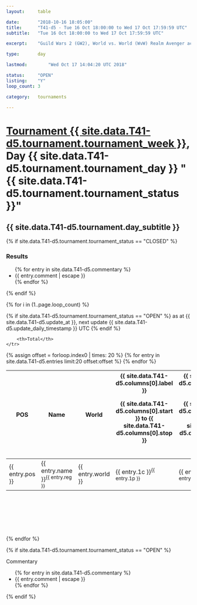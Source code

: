 ```yaml
---
layout: 	table

date: 		"2018-10-16 18:05:00"
title: 		"T41-d5 - Tue 16 Oct 18:00:00 to Wed 17 Oct 17:59:59 UTC"
subtitle: 	"Tue 16 Oct 18:00:00 to Wed 17 Oct 17:59:59 UTC"

excerpt:    "Guild Wars 2 (GW2), World vs. World (WvW) Realm Avenger achivement Tournament. \"Every Kill Counts\""

type:       day

lastmod: 		"Wed Oct 17 14:04:20 UTC 2018"

status:     "OPEN"
listing:    "Y"
loop_count: 3

category: 	tournaments

---
```

<div class="table_header">
    <h1><a href="{{ site.data.T41-d5.tournament.week_url }}">Tournament {{ site.data.T41-d5.tournament.tournament_week }}</a>, Day {{ site.data.T41-d5.tournament.tournament_day }} "{{ site.data.T41-d5.tournament.tournament_status }}"</h1>
    <h2>{{ site.data.T41-d5.tournament.day_subtitle }}</h2> 
</div>

{% if site.data.T41-d5.tournament.tournament_status == "CLOSED" %} 
<div class="commentary">
  <h3>Results</h3>
  <ul>
    {% for entry in site.data.T41-d5.commentary %}
    <li class="commentary_list">{{ entry.comment | escape }}</li>
    {% endfor %}
  </ul>
</div>
{% endif %}


{% for i in (1..page.loop_count) %}

{% if site.data.T41-d5.tournament.tournament_status == "OPEN" %} 
<span class="table_nextupdate">as at {{ site.data.T41-d5.update_at }}, next update {{ site.data.T41-d5.update_daily_timestamp }} UTC</span> 
{% endif %}

<table class="day_table">
  <colgroup>
    <col style="width:18px">
    <col style="width:55px">
    <col style="width:55px">
    <col style="width:12px">
    <col style="width:12px">
    <col style="width:12px">
    <col style="width:12px">
    <col style="width:12px">
    <col style="width:12px">
    <col style="width:12px">
    <col style="width:12px">
    <col style="width:12px">
    <col style="width:12px">
    <col style="width:12px">
    <col style="width:12px">
    <col style="width:12px">
    <col style="width:12px">
    <col style="width:12px">
    <col style="width:12px">
    <col style="width:12px">
    <col style="width:12px">
    <col style="width:12px">
    <col style="width:12px">
    <col style="width:12px">
    <col style="width:12px">
    <col style="width:12px">
    <col style="width:12px">
    <col style="width:18px">
  </colgroup>  
  <thead>
    <tr>
        <th>POS</th>
        <th class="AlignLeft">Name</th>
        <th class="AlignLeft">World</th>

<th><div class="label">{{ site.data.T41-d5.columns[0].label }}<p class="onhover">{{ site.data.T41-d5.columns[0].start }} to {{ site.data.T41-d5.columns[0].stop }}</p></div>​</th>
<th><div class="label">{{ site.data.T41-d5.columns[1].label }}<p class="onhover">{{ site.data.T41-d5.columns[1].start }} to {{ site.data.T41-d5.columns[1].stop }}</p></div>​</th>
<th><div class="label">{{ site.data.T41-d5.columns[2].label }}<p class="onhover">{{ site.data.T41-d5.columns[2].start }} to {{ site.data.T41-d5.columns[2].stop }}</p></div>​</th>
<th><div class="label">{{ site.data.T41-d5.columns[3].label }}<p class="onhover">{{ site.data.T41-d5.columns[3].start }} to {{ site.data.T41-d5.columns[3].stop }}</p></div>​</th>
<th><div class="label">{{ site.data.T41-d5.columns[4].label }}<p class="onhover">{{ site.data.T41-d5.columns[4].start }} to {{ site.data.T41-d5.columns[4].stop }}</p></div>​</th>
<th><div class="label">{{ site.data.T41-d5.columns[5].label }}<p class="onhover">{{ site.data.T41-d5.columns[5].start }} to {{ site.data.T41-d5.columns[5].stop }}</p></div>​</th>
<th><div class="label">{{ site.data.T41-d5.columns[6].label }}<p class="onhover">{{ site.data.T41-d5.columns[6].start }} to {{ site.data.T41-d5.columns[6].stop }}</p></div>​</th>
<th><div class="label">{{ site.data.T41-d5.columns[7].label }}<p class="onhover">{{ site.data.T41-d5.columns[7].start }} to {{ site.data.T41-d5.columns[7].stop }}</p></div>​</th>
<th><div class="label">{{ site.data.T41-d5.columns[8].label }}<p class="onhover">{{ site.data.T41-d5.columns[8].start }} to {{ site.data.T41-d5.columns[8].stop }}</p></div>​</th>
<th><div class="label">{{ site.data.T41-d5.columns[9].label }}<p class="onhover">{{ site.data.T41-d5.columns[9].start }} to {{ site.data.T41-d5.columns[9].stop }}</p></div>​</th>
<th><div class="label">{{ site.data.T41-d5.columns[10].label }}<p class="onhover">{{ site.data.T41-d5.columns[10].start }} to {{ site.data.T41-d5.columns[10].stop }}</p></div>​</th>

<th><div class="label">{{ site.data.T41-d5.columns[11].label }}<p class="onhover">{{ site.data.T41-d5.columns[11].start }} to {{ site.data.T41-d5.columns[11].stop }}</p></div>​</th>
<th><div class="label">{{ site.data.T41-d5.columns[12].label }}<p class="onhover">{{ site.data.T41-d5.columns[12].start }} to {{ site.data.T41-d5.columns[12].stop }}</p></div>​</th>
<th><div class="label">{{ site.data.T41-d5.columns[13].label }}<p class="onhover">{{ site.data.T41-d5.columns[13].start }} to {{ site.data.T41-d5.columns[13].stop }}</p></div>​</th>
<th><div class="label">{{ site.data.T41-d5.columns[14].label }}<p class="onhover">{{ site.data.T41-d5.columns[14].start }} to {{ site.data.T41-d5.columns[14].stop }}</p></div>​</th>
<th><div class="label">{{ site.data.T41-d5.columns[15].label }}<p class="onhover">{{ site.data.T41-d5.columns[15].start }} to {{ site.data.T41-d5.columns[15].stop }}</p></div>​</th>
<th><div class="label">{{ site.data.T41-d5.columns[16].label }}<p class="onhover">{{ site.data.T41-d5.columns[16].start }} to {{ site.data.T41-d5.columns[16].stop }}</p></div>​</th>
<th><div class="label">{{ site.data.T41-d5.columns[17].label }}<p class="onhover">{{ site.data.T41-d5.columns[17].start }} to {{ site.data.T41-d5.columns[17].stop }}</p></div>​</th>
<th><div class="label">{{ site.data.T41-d5.columns[18].label }}<p class="onhover">{{ site.data.T41-d5.columns[18].start }} to {{ site.data.T41-d5.columns[18].stop }}</p></div>​</th>
<th><div class="label">{{ site.data.T41-d5.columns[19].label }}<p class="onhover">{{ site.data.T41-d5.columns[19].start }} to {{ site.data.T41-d5.columns[19].stop }}</p></div>​</th>
<th><div class="label">{{ site.data.T41-d5.columns[20].label }}<p class="onhover">{{ site.data.T41-d5.columns[20].start }} to {{ site.data.T41-d5.columns[20].stop }}</p></div>​</th>

<th><div class="label">{{ site.data.T41-d5.columns[21].label }}<p class="onhover">{{ site.data.T41-d5.columns[21].start }} to {{ site.data.T41-d5.columns[21].stop }}</p></div>​</th>
<th><div class="label">{{ site.data.T41-d5.columns[22].label }}<p class="onhover">{{ site.data.T41-d5.columns[22].start }} to {{ site.data.T41-d5.columns[22].stop }}</p></div>​</th>
<th><div class="label">{{ site.data.T41-d5.columns[23].label }}<p class="onhover">{{ site.data.T41-d5.columns[23].start }} to {{ site.data.T41-d5.columns[23].stop }}</p></div>​</th>

        <th>Total</th>
    </tr>
  </thead>
  {% assign offset = forloop.index0 | times: 20 %}
<tbody>
{% for entry in site.data.T41-d5.entries limit:20 offset:offset %}
  <tr>
    <td class="pl{{ entry.pos }}">{{ entry.pos }}</td>
    <td class="AlignLeft">{{ entry.name }}<sup>{{ entry.reg }}</sup></td>
    <td class="AlignLeft">{{ entry.world }}</td>
    <td class="pl{{ entry.1p }}">{{ entry.1c }}<sup>{{ entry.1p }}</sup></td>
    <td class="pl{{ entry.2p }}">{{ entry.2c }}<sup>{{ entry.2p }}</sup></td>
    <td class="pl{{ entry.3p }}">{{ entry.3c }}<sup>{{ entry.3p }}</sup></td>
    <td class="pl{{ entry.4p }}">{{ entry.4c }}<sup>{{ entry.4p }}</sup></td>
    <td class="pl{{ entry.5p }}">{{ entry.5c }}<sup>{{ entry.5p }}</sup></td>
    <td class="pl{{ entry.6p }}">{{ entry.6c }}<sup>{{ entry.6p }}</sup></td>
    <td class="pl{{ entry.7p }}">{{ entry.7c }}<sup>{{ entry.7p }}</sup></td>
    <td class="pl{{ entry.8p }}">{{ entry.8c }}<sup>{{ entry.8p }}</sup></td>
    <td class="pl{{ entry.9p }}">{{ entry.9c }}<sup>{{ entry.9p }}</sup></td>
    <td class="pl{{ entry.10p }}">{{ entry.10c }}<sup>{{ entry.10p }}</sup></td>
    <td class="pl{{ entry.11p }}">{{ entry.11c }}<sup>{{ entry.11p }}</sup></td>
    <td class="pl{{ entry.12p }}">{{ entry.12c }}<sup>{{ entry.12p }}</sup></td>
    <td class="pl{{ entry.13p }}">{{ entry.13c }}<sup>{{ entry.13p }}</sup></td>
    <td class="pl{{ entry.14p }}">{{ entry.14c }}<sup>{{ entry.14p }}</sup></td>
    <td class="pl{{ entry.15p }}">{{ entry.15c }}<sup>{{ entry.15p }}</sup></td>
    <td class="pl{{ entry.16p }}">{{ entry.16c }}<sup>{{ entry.16p }}</sup></td>
    <td class="pl{{ entry.17p }}">{{ entry.17c }}<sup>{{ entry.17p }}</sup></td>
    <td class="pl{{ entry.18p }}">{{ entry.18c }}<sup>{{ entry.18p }}</sup></td>
    <td class="pl{{ entry.19p }}">{{ entry.19c }}<sup>{{ entry.19p }}</sup></td>
    <td class="pl{{ entry.20p }}">{{ entry.20c }}<sup>{{ entry.20p }}</sup></td>
    <td class="pl{{ entry.21p }}">{{ entry.21c }}<sup>{{ entry.21p }}</sup></td>
    <td class="pl{{ entry.22p }}">{{ entry.22c }}<sup>{{ entry.22p }}</sup></td>
    <td class="pl{{ entry.23p }}">{{ entry.23c }}<sup>{{ entry.23p }}</sup></td>
    <td class="pl{{ entry.24p }}">{{ entry.24c }}<sup>{{ entry.24p }}</sup></td>
    <td>{{ entry.total }}</td>
  </tr>
{% endfor %}  
</tbody>
</table>
<div class="leaderboard">
  <script async src="//pagead2.googlesyndication.com/pagead/js/adsbygoogle.js"></script>
  <!-- 728x90 -->
  <ins class="adsbygoogle"
       style="display:inline-block;width:728px;height:90px"
       data-ad-client="ca-pub-3274917281288240"
       data-ad-slot="3870538733"></ins>
  <script>
  (adsbygoogle = window.adsbygoogle || []).push({});
  </script>    
</div>
<br />
{% endfor %}

{% if site.data.T41-d5.tournament.tournament_status == "OPEN" %} 
<div class="commentary">
  <span class="commentary_title">Commentary</span>
  <ul>
    {% for entry in site.data.T41-d5.commentary %}
    <li class="commentary_list">{{ entry.comment | escape }}</li>
    {% endfor %}
  </ul>
</div>
{% endif %}


